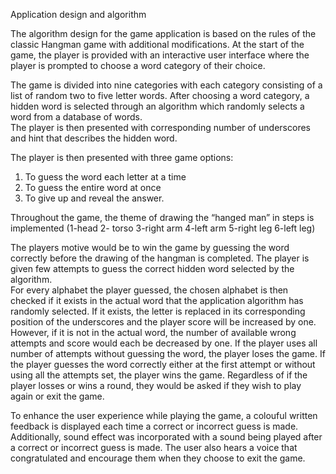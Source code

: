 Application design and algorithm

The algorithm design for the game application is based on the rules of the classic Hangman game with additional modifications. 
At the start of the game, the player is provided with an interactive user interface where the player is prompted to choose a word category of their choice. 

The game is divided into nine categories with each category consisting of a list of random two to five letter words.
After choosing a word category, a hidden word is selected through an algorithm which randomly selects a word from a database of words.  
The player is then presented with corresponding number of underscores and hint that describes the hidden word. 

The player is then presented with three game options: 
1. To guess the word each letter at a time
2. To guess the entire word at once
3. To give up and reveal the answer. 

Throughout the game, the theme of drawing the “hanged man” in steps is implemented (1-head  2- torso 3-right arm 4-left arm 5-right leg 6-left leg)

The players motive would be to win the game by guessing the word correctly before the drawing of the hangman is completed. 
The player is given few attempts to guess the correct hidden word selected by the algorithm.  
For every alphabet the player guessed, the chosen alphabet is then checked if it exists in the actual word that the application algorithm has randomly selected. 
If it exists, the letter is replaced in its corresponding position of the underscores and the player score will be increased by one. 
However, if it is not in the actual word, the number of available wrong attempts and score would each be decreased by one. 
If the player uses all number of attempts without guessing the word, the player loses the game. 
If the player guesses the word correctly either at the first attempt or without using all the attempts set, the player wins the game. 
Regardless of if the player losses or wins a round, they would be asked if they wish to play again or exit the game. 

To enhance the user experience while playing the game, a colouful written feedback is displayed each time a correct or incorrect guess is made. 
Additionally, sound effect was incorporated with a sound being played after a correct or incorrect guess is made. 
The user also hears a voice that congratulated and encourage them when they choose to exit the game.
